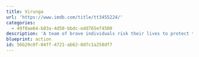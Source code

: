 ```yaml
---
title: Virunga
url: 'https://www.imdb.com/title/tt3455224/'
categories:
  - 49f0ae64-b03a-4d50-bbdc-edd765ef4500
description: 'A team of brave individuals risk their lives to protect the last mountain gorillas.'
blueprint: action
id: 56b29c0f-04ff-4721-ab62-0d7c1a258df7
---
```

